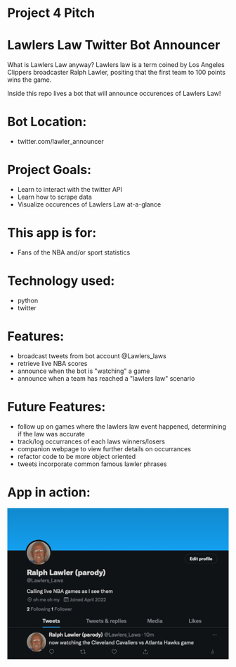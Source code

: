 # Project 4 Pitch

# Lawlers Law Twitter Bot Announcer

What is Lawlers Law anyway?  Lawlers law is a term coined by Los Angeles Clippers broadcaster Ralph Lawler, positing that the first team to 100 points wins the game.

Inside this repo lives a bot that will announce occurences of Lawlers Law!

# Bot Location:
- twitter.com/lawler_announcer

# Project Goals:
- Learn to interact with the twitter API
- Learn how to scrape data
- Visualize occurences of Lawlers Law at-a-glance
 
# This app is for:
- Fans of the NBA and/or sport statistics

# Technology used:
- python
- twitter

# Features:
- broadcast tweets from bot account @Lawlers_laws
- retrieve live NBA scores
- announce when the bot is "watching" a game
- announce when a team has reached a "lawlers law" scenario

# Future Features:
- follow up on games where the lawlers law event happened, determining if the law was accurate
- track/log occurrances of each laws winners/losers
- companion webpage to view further details on occurrances
- refactor code to be more object oriented
- tweets incorporate common famous lawler phrases

# App in action:
![screenshot of twitter page](./assets/account.png)